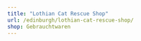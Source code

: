 ```yaml
---
title: "Lothian Cat Rescue Shop"
url: /edinburgh/lothian-cat-rescue-shop/
shop: Gebrauchtwaren
---
```

